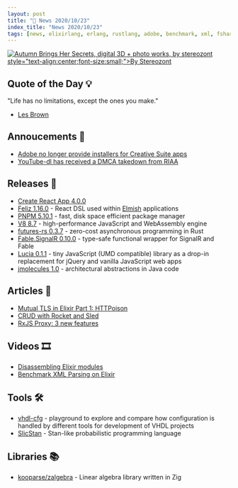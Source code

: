 ```yaml
---
layout: post
title: "📜 News 2020/10/23"
index_title: "News 2020/10/23"
tags: [news, elixirlang, erlang, rustlang, adobe, benchmark, xml, fsharp, elmish, react, reactjs, javascript, webassembly, youtube, ziglang, dcma, java]
---
```


<a href="https://www.reddit.com/r/Art/comments/jghk3f/autumn_brings_her_secrets_me_digital_3d_photo">
  <img src="https://user-images.githubusercontent.com/430272/97084987-e1d37c80-15f0-11eb-8c2d-d92d397399ea.png"
     alt="Autumn Brings Her Secrets, digital 3D + photo works, by stereozont"
     class="image">
</a>

<a href="https://www.reddit.com/r/Art/comments/jghk3f/autumn_brings_her_secrets_me_digital_3d_photo">
   style="text-align:center;font-size:small;">By Stereozont</a>

## Quote of the Day 💡

"Life has no limitations, except the ones you make."

- [Les Brown](https://en.wikipedia.org/wiki/Les_Brown_(speaker))

## Annoucements 🥁

- [Adobe no longer provide installers for Creative Suite apps](https://helpx.adobe.com/creative-suite.html)
- [YouTube-dl has received a DMCA takedown from RIAA](https://github.com/github/dmca/blob/master/2020/10/2020-10-23-RIAA.md)

## Releases 🥳

- [Create React App 4.0.0](https://github.com/facebook/create-react-app/blob/master/CHANGELOG.md#400-2020-10-23)
- [Feliz 1.16.0](https://www.nuget.org/packages/Feliz/1.16.0) - React DSL used within [Elmish](https://elmish.github.io) applications
- [PNPM 5.10.1](https://github.com/pnpm/pnpm/releases/tag/v5.10.1) - fast, disk space efficient package manager
- [V8 8.7](https://v8.dev/blog/v8-release-87) - high-performance JavaScript and WebAssembly engine
- [futures-rs 0.3.7](https://github.com/rust-lang/futures-rs/releases/tag/0.3.7) - zero-cost asynchronous programming in Rust
- [Fable.SignalR 0.10.0](https://www.nuget.org/packages/Fable.SignalR/0.10.0) - type-safe functional wrapper for SignalR and Fable
- [Lucia 0.1.1](https://github.com/aidenybai/lucia/releases/tag/v0.1.1) - tiny JavaScript (UMD compatible) library as a drop-in replacement for jQuery and vanilla JavaScript web apps
- [jmolecules 1.0](https://github.com/xmolecules/jmolecules/releases/tag/1.0.0) - architectural abstractions in Java code

## Articles 📜

- [Mutual TLS in Elixir Part 1: HTTPoison](https://michaelviveros.medium.com/mutual-tls-in-elixir-part-1-httpoison-b8a727669d88)
- [CRUD with Rocket and Sled](https://mbuffett.com/posts/rocket-sled-tutorial)
- [RxJS Proxy: 3 new features](https://dev.to/rxjs/rx-proxy-3-new-features-22k1)

## Videos 🎞

- [Disassembling Elixir modules](https://www.youtube.com/watch?v=J0JIHoJ3eIk)
- [Benchmark XML Parsing on Elixir](https://www.youtube.com/watch?v=uHWcJzDLCe8)

## Tools 🛠

- [vhdl-cfg](https://github.com/eine/vhdl-cfg) - playground to explore and compare how configuration is handled by different tools for development of VHDL projects
- [SlicStan](https://github.com/mgorinova/SlicStan) - Stan-like probabilistic programming language

## Libraries 📚

- [kooparse/zalgebra](https://github.com/kooparse/zalgebra) - Linear algebra library written in Zig



